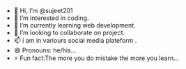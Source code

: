 - 👋 Hi, I’m @sujeet201
- 👀 I’m interested in coding.
- 🌱 I’m currently learning web development.
- 💞️ I’m looking to collaborate on project.
- 📫 i am in variours social media plateform .
- 😄 Pronouns: he/his...
- ⚡ Fun fact:The more you do mistake the more you learn...

<!---
sujeet201/sujeet201 is a ✨ special ✨ repository because its `README.md` (this file) appears on your GitHub profile.
You can click the Preview link to take a look at your changes.
--->
